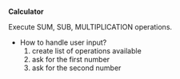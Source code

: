 **Calculator**

Execute SUM, SUB, MULTIPLICATION operations.

 - How to handle user input?
    1. create list of operations available
    2. ask for the first number
    3. ask for the second number